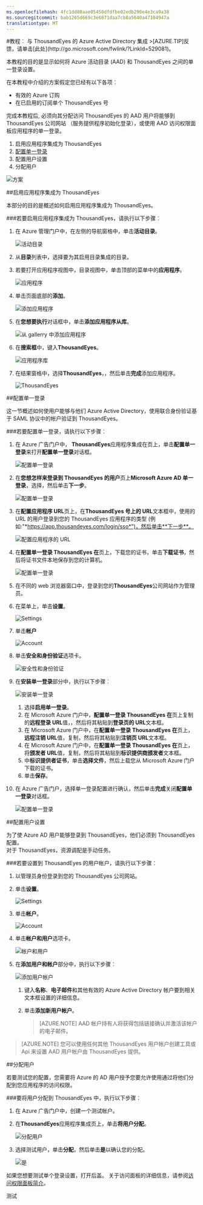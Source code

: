 ```yaml
---
ms.openlocfilehash: 4fc1dd80aae05450dfdfbe02edb298e4e3ca9a38
ms.sourcegitcommit: bab1265d669c3e6871daa7cb8a5640a47104947a
translationtype: MT
---
```

<properties pageTitle="教程︰ Azure Active Directory 集成与 ThousandEyes |Microsoft Azure" description="了解如何使用 ThousandEyes Azure Active Directory 以启用单一登录、 自动化资源调配，和更多。" services="active-directory" authors="MarkusVi"  documentationCenter="na" manager="stevenpo"/>
<tags ms.service="active-directory" ms.devlang="na" ms.topic="article" ms.tgt_pltfrm="na" ms.workload="identity" ms.date="08/01/2015" ms.author="markvi" />
#教程︰ 与 ThousandEyes 的 Azure Active Directory 集成
>[AZURE.TIP]反馈，请单击[此处](http://go.microsoft.com/fwlink/?LinkId=529081)。
  
本教程的目的是显示如何将 Azure 活动目录 (AAD) 和 ThousandEyes 之间的单一登录设置。
  
在本教程中介绍的方案假定您已经有以下各项︰

-   有效的 Azure 订购
-   在已启用的订阅单个 ThousandEyes 号
  
完成本教程后, 必须向其分配访问 ThousandEyes 的 AAD 用户将能够到 ThousandEyes 公司网站 （服务提供程序初始化登录），或使用 AAD 访问权限面板应用程序的单一登录。

1.  启用应用程序集成为 ThousandEyes
2.  [配置单一登录](https://msdn.microsoft.com/library/eae8a61c-8e48-4f15-974d-867adbaf40ca#configuresso)
3.  配置用户设置
4.  分配用户

![方案](./media/active-directory-saas-thousandeyes-tutorial/IC790059.png "Scenario")

##启用应用程序集成为 ThousandEyes
  
本部分的目的是概述如何启用应用程序集成为 ThousandEyes。

###若要启用应用程序集成为 ThousandEyes，请执行以下步骤︰

1.  在 Azure 管理门户中，在左侧的导航窗格中，单击**活动目录**。

    ![活动目录](./media/active-directory-saas-thousandeyes-tutorial/IC700993.png "Active Directory")

2.  从**目录**列表中，选择要为其启用目录集成的目录。

3.  若要打开应用程序视图中，目录视图中，单击顶部的菜单中的**应用程序**。

    ![应用程序](./media/active-directory-saas-thousandeyes-tutorial/IC700994.png "Applications")

4.  单击页面底部的**添加**。

    ![添加应用程序](./media/active-directory-saas-thousandeyes-tutorial/IC749321.png "Add application")

5.  在**您想要执行**对话框中，单击**添加应用程序从库**。

    ![从 gallerry 中添加应用程序](./media/active-directory-saas-thousandeyes-tutorial/IC749322.png "Add an application from gallerry")

6.  在**搜索框**中，键入**ThousandEyes**。

    ![应用程序库](./media/active-directory-saas-thousandeyes-tutorial/IC790060.png "Application Gallery")

7.  在结果窗格中，选择**ThousandEyes**，，然后单击**完成**添加应用程序。

    ![ThousandEyes](./media/active-directory-saas-thousandeyes-tutorial/IC790061.png "ThousandEyes")

##配置单一登录
  
这一节概述如何使用户能够与他们 Azure Active Directory，使用联合身份验证基于 SAML 协议中的帐户验证到 ThousandEyes。

###若要配置单一登录，请执行以下步骤︰

1.  在 Azure 广告门户中， **ThousandEyes**应用程序集成在页上，单击**配置单一登录**来打开**配置单一登录**对话框。

    ![配置单一登录](./media/active-directory-saas-thousandeyes-tutorial/IC790062.png "Configure Single SignOn")

2.  在**您想怎样来登录到 ThousandEyes 的用户**页上**Microsoft Azure AD 单一登录**，选择，然后单击**下一步**。

    ![配置单一登录](./media/active-directory-saas-thousandeyes-tutorial/IC790063.png "Configure Single SignOn")

3.  在**配置应用程序 URL**页上，在**ThousandEyes 号上的 URL**文本框中，使用的 URL 的用户登录到您的 ThousandEyes 应用程序的类型 (例如:"*https://app.thousandeyes.com/login/sso*")，然后单击**下一步**。 

    ![配置应用程序的 URL](./media/active-directory-saas-thousandeyes-tutorial/IC790064.png "Configure App URL")

4.  在**配置单一登录 ThousandEyes 在**页上，下载您的证书，单击**下载证书**，然后将证书文件本地保存到您的计算机。

    ![配置单一登录](./media/active-directory-saas-thousandeyes-tutorial/IC790065.png "Configure Single SignOn")

5.  在不同的 web 浏览器窗口中，登录到您的**ThousandEyes**公司网站作为管理员。

6.  在菜单上，单击**设置**。

    ![Settings](./media/active-directory-saas-thousandeyes-tutorial/IC790066.png "Settings")

7.  单击**帐户**

    ![Account](./media/active-directory-saas-thousandeyes-tutorial/IC790067.png "Account")

8.  单击**安全和身份验证**选项卡。

    ![安全性和身份验证](./media/active-directory-saas-thousandeyes-tutorial/IC790068.png "Security & Authentication")

9.  在**安装单一登录**部分中，执行以下步骤︰

    ![安装单一登录](./media/active-directory-saas-thousandeyes-tutorial/IC790069.png "Setup Single Sign-On")

    1.  选择**启用单一登录**。
    2.  在 Microsoft Azure 门户中，**配置单一登录 ThousandEyes 在**页上复制的**远程登录 URL**值，，然后将其粘贴到**登录页的 URL**文本框。
    3.  在 Microsoft Azure 门户中，在**配置单一登录 ThousandEyes 在**页上，**远程注销 URL**值，复制，然后将其粘贴到**注销页 URL**文本框。
    4.  在 Microsoft Azure 门户中，在**配置单一登录 ThousandEyes 在**页上，将**颁发者 URL**值，复制，然后将其粘贴到**标识提供商颁发者**文本框。
    5.  中**标识提供者证书**，单击**选择文件**，然后上载您从 Microsoft Azure 门户下载的证书。
    6.  单击**保存**。

10. 在 Azure 广告门户，选择单一登录配置进行确认，然后单击**完成**关闭**配置单一登录**对话框。

    ![配置单一登录](./media/active-directory-saas-thousandeyes-tutorial/IC790070.png "Configure Single SignOn")

##配置用户设置
  
为了使 Azure AD 用户能够登录到 ThousandEyes，他们必须到 ThousandEyes 配置。  
对于 ThousandEyes，资源调配是手动任务。

###若要设置到 ThousandEyes 的用户帐户，请执行以下步骤︰

1.  以管理员身份登录到您的 ThousandEyes 公司网站。

2.  单击**设置**。

    ![Settings](./media/active-directory-saas-thousandeyes-tutorial/IC790066.png "Settings")

3.  单击**帐户**。

    ![Account](./media/active-directory-saas-thousandeyes-tutorial/IC790067.png "Account")

4.  单击**帐户和用户**选项卡。

    ![帐户和用户](./media/active-directory-saas-thousandeyes-tutorial/IC790073.png "Accounts & Users")

5.  在**添加用户和帐户**部分中，执行以下步骤︰

    ![添加用户帐户](./media/active-directory-saas-thousandeyes-tutorial/IC790074.png "Add User Accounts")

    1.  键入**名称**、**电子邮件**和其他有效的 Azure Active Directory 帐户要到相关文本框设置的详细信息。
    2.  单击**添加新用户帐户**。

        >[AZURE.NOTE] AAD 帐户持有人将获得包括链接确认并激活该帐户的电子邮件。

>[AZURE.NOTE] 您可以使用任何其他 ThousandEyes 用户帐户创建工具或 Api 来设置 AAD 用户帐户由 ThousandEyes 提供。

##分配用户
  
若要测试您的配置，您需要将 Azure 的 AD 用户授予您要允许使用通过将他们分配到您应用程序的访问权限。

###要将用户分配到 ThousandEyes 中，执行以下步骤︰

1.  在 Azure 广告门户中，创建一个测试帐户。

2.  在**ThousandEyes**应用程序集成页上，单击**将用户分配**。

    ![分配用户](./media/active-directory-saas-thousandeyes-tutorial/IC790075.png "Assign Users")

3.  选择测试用户，单击**分配**，然后单击**是**以确认您的分配。

    ![是](./media/active-directory-saas-thousandeyes-tutorial/IC767830.png "Yes")
  
如果您想要测试单个登录设置，打开后盖。 关于访问面板的详细信息，请参阅[访问权限面板简介](https://msdn.microsoft.com/library/dn308586)。

测试

